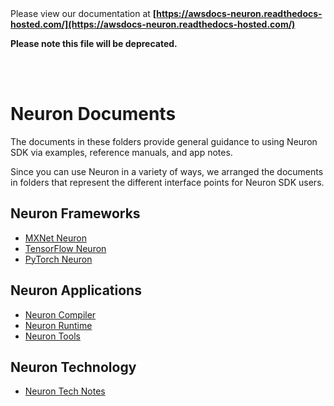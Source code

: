 </br>
</br>

Please view our documentation at **[https://awsdocs-neuron.readthedocs-hosted.com/](https://awsdocs-neuron.readthedocs-hosted.com/)** 

**Please note this file will be deprecated.**

</br>
</br>



# Neuron Documents 

The documents in these folders provide general guidance to using Neuron SDK via examples, reference manuals, and app notes. 

Since you can use Neuron in a variety of ways, we arranged the documents in folders that represent the different interface points for Neuron SDK users.

## Neuron Frameworks 
* [MXNet Neuron](./mxnet-neuron/readme.md)
* [TensorFlow Neuron](./tensorflow-neuron/readme.md)
* [PyTorch Neuron](./pytorch-neuron/README.md)

## Neuron Applications 
* [Neuron Compiler](./neuron-cc/readme.md)
* [Neuron Runtime](./neuron-runtime/README.md)
* [Neuron Tools](./neuron-tools/Readme.md)

## Neuron Technology
* [Neuron Tech Notes](./technotes/README.md)

